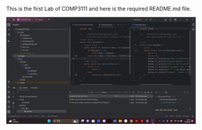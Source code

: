 This is the first Lab of COMP3111 and here is the required README.md file.

![alt text](https://github.com/LConann/Comp3111LEx/blob/master/Image/IntelliJ_ScreenShot.png?raw=true)